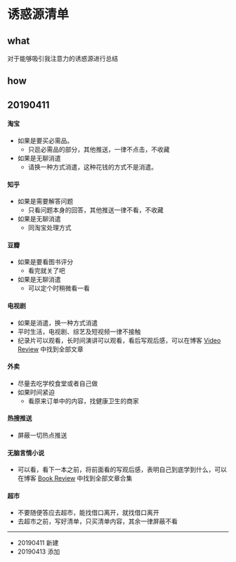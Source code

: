 # 诱惑源清单

## what

对于能够吸引我注意力的诱惑源进行总结

## how

## 20190411

#### 淘宝

* 如果是要买必需品。
  * 只逛必需品的部分，其他推送，一律不点击，不收藏
* 如果是无聊消遣
  * 请换一种方式消遣，这种花钱的方式不是消遣。

#### 知乎

* 如果是需要解答问题
  * 只看问题本身的回答，其他推送一律不看，不收藏
* 如果是无聊消遣
  * 同淘宝处理方式

#### 豆瓣

* 如果是要看图书评分
  * 看完就关了吧
* 如果是无聊消遣
  * 可以定个时稍微看一看

#### 电视剧

* 如果是消遣，换一种方式消遣
* 平时生活，电视剧、综艺及短视频一律不接触
* 纪录片可以观看，长时间演讲可以观看，看后写观后感，可以在博客 [Video Review](http://xranzhao.cn/tags/VR/) 中找到全部文章

#### 外卖

* 尽量去吃学校食堂或者自己做
* 如果时间紧迫
  * 看原来订单中的内容，找健康卫生的商家

#### 热搜推送

* 屏蔽一切热点推送

#### 无脑言情小说

* 可以看，看下一本之前，将前面看的写观后感，表明自己到底学到什么，可以在博客 [Book Review](http://xranzhao.cn/tags/BR/) 中找到全部文章合集

#### 超市

* 不要随便答应去超市，能找借口离开，就找借口离开
* 去超市之前，写好清单，只买清单内容，其余一律屏蔽不看

---

* 20190411 新建
* 20190413 添加

